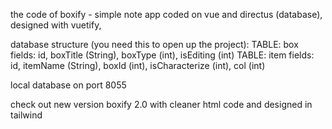 the code of boxify - simple note app coded on vue and directus (database), designed with vuetify, 

database structure (you need this to open up the project): 
TABLE: box 
  fields: id, boxTitle (String), boxType (int), isEditing (int)
TABLE: item
  fields: id, itemName (String), boxId (int), isCharacterize (int), col (int)

local database on port 8055

check out new version boxify 2.0 with cleaner html code and designed in tailwind
